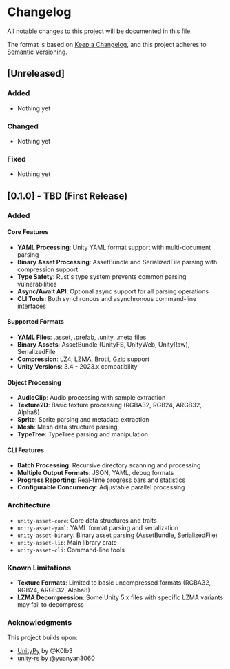 # Changelog

All notable changes to this project will be documented in this file.

The format is based on [Keep a Changelog](https://keepachangelog.com/en/1.0.0/),
and this project adheres to [Semantic Versioning](https://semver.org/spec/v2.0.0.html).

## [Unreleased]

### Added
- Nothing yet

### Changed
- Nothing yet

### Fixed
- Nothing yet

## [0.1.0] - TBD (First Release)

### Added

#### Core Features
- **YAML Processing**: Unity YAML format support with multi-document parsing
- **Binary Asset Processing**: AssetBundle and SerializedFile parsing with compression support
- **Type Safety**: Rust's type system prevents common parsing vulnerabilities
- **Async/Await API**: Optional async support for all parsing operations
- **CLI Tools**: Both synchronous and asynchronous command-line interfaces

#### Supported Formats
- **YAML Files**: .asset, .prefab, .unity, .meta files
- **Binary Assets**: AssetBundle (UnityFS, UnityWeb, UnityRaw), SerializedFile
- **Compression**: LZ4, LZMA, Brotli, Gzip support
- **Unity Versions**: 3.4 - 2023.x compatibility

#### Object Processing
- **AudioClip**: Audio processing with sample extraction
- **Texture2D**: Basic texture processing (RGBA32, RGB24, ARGB32, Alpha8)
- **Sprite**: Sprite parsing and metadata extraction
- **Mesh**: Mesh data structure parsing
- **TypeTree**: TypeTree parsing and manipulation

#### CLI Features
- **Batch Processing**: Recursive directory scanning and processing
- **Multiple Output Formats**: JSON, YAML, debug formats
- **Progress Reporting**: Real-time progress bars and statistics
- **Configurable Concurrency**: Adjustable parallel processing

### Architecture
- `unity-asset-core`: Core data structures and traits
- `unity-asset-yaml`: YAML format parsing and serialization
- `unity-asset-binary`: Binary asset parsing (AssetBundle, SerializedFile)
- `unity-asset-lib`: Main library crate
- `unity-asset-cli`: Command-line tools

### Known Limitations
- **Texture Formats**: Limited to basic uncompressed formats (RGBA32, RGB24, ARGB32, Alpha8)
- **LZMA Decompression**: Some Unity 5.x files with specific LZMA variants may fail to decompress

### Acknowledgments
This project builds upon:
- [UnityPy](https://github.com/K0lb3/UnityPy) by @K0lb3
- [unity-rs](https://github.com/yuanyan3060/unity-rs) by @yuanyan3060
